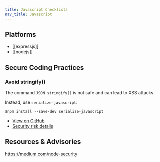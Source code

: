 ```yaml
---
title: Javascript Checklists
nav_title: Javascript
---
```


## Platforms

* [[expressjs]]
* [[nodejs]]

## Secure Coding Practices

### Avoid stringify()

The command `JSON.stringify()` is not safe and can lead to XSS attacks.

Instead, use `serialize-javascript`:

    $npm install --save-dev serialize-javascript

* [View on GitHub](https://github.com/yahoo/serialize-javascript)
* [Security risk details](https://medium.com/node-security/the-most-common-xss-vulnerability-in-react-js-applications-2bdffbcc1fa0)

## Resources & Advisories

<https://medium.com/node-security>
